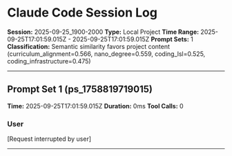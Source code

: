 # Claude Code Session Log

**Session:** 2025-09-25_1900-2000
**Type:** Local Project
**Time Range:** 2025-09-25T17:01:59.015Z - 2025-09-25T17:01:59.015Z
**Prompt Sets:** 1
**Classification:** Semantic similarity favors project content (curriculum_alignment=0.566, nano_degree=0.559, coding_lsl=0.525, coding_infrastructure=0.475)

---

<a name="ps_1758819719015"></a>
## Prompt Set 1 (ps_1758819719015)

**Time:** 2025-09-25T17:01:59.015Z
**Duration:** 0ms
**Tool Calls:** 0

### User

[Request interrupted by user]

---

